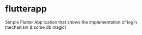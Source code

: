 # flutterapp
 Simple Flutter Application that shows the implementation of login mechanism & some db magic!
 
 
